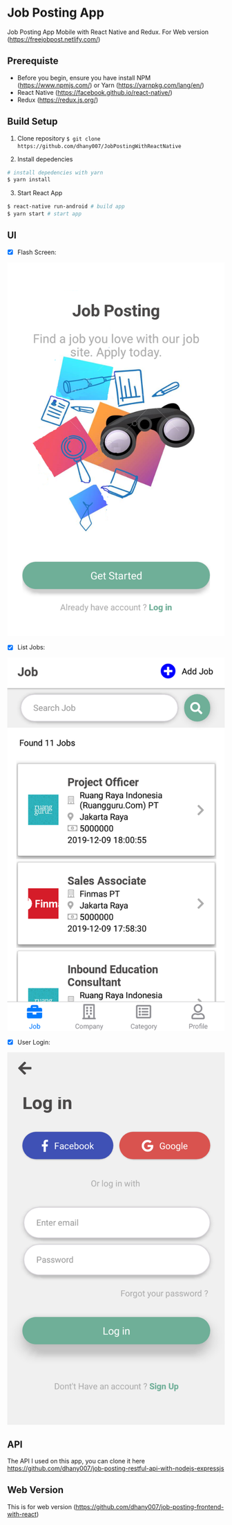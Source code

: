 # Job Posting App
Job Posting App Mobile with React Native and Redux. For Web version (https://freejobpost.netlify.com/)

## Prerequiste
* Before you begin, ensure you have install NPM (https://www.npmjs.com/) or Yarn (https://yarnpkg.com/lang/en/)
* React Native (https://facebook.github.io/react-native/)
* Redux (https://redux.js.org/)

## Build Setup

1. Clone repository
   `$ git clone https://github.com/dhany007/JobPostingWithReactNative`

2. Install depedencies

```bash
# install depedencies with yarn
$ yarn install
```

3. Start React App

```bash
$ react-native run-android # build app
$ yarn start # start app
```
## UI
- [x] Flash Screen:

![flashScreen](/assets/1.png)

- [x] List Jobs:

![listjob](/assets/3.png)

- [x] User Login:

![login](/assets/2.png)

## API
The API I used on this app, you can clone it here https://github.com/dhany007/job-posting-restful-api-with-nodejs-expressjs

## Web Version
This is for web version (https://github.com/dhany007/job-posting-frontend-with-react)